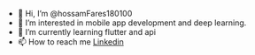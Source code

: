 - 👋 Hi, I’m @hossamFares180100
- 👀 I’m interested in mobile app development and deep learning.
- 🌱 I’m currently learning flutter and api
- 📫 How to reach me [Linkedin](http://www.linkedin.com/in/hossam-fares-452a802a6)

<!---
hossamFares180100/hossamFares180100 is a ✨ special ✨ repository because its `README.md` (this file) appears on your GitHub profile.
You can click the Preview link to take a look at your changes.
--->
